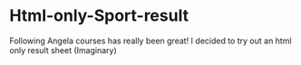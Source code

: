 # Html-only-Sport-result
Following Angela courses has really been great! I decided to try out an html only result sheet (Imaginary) 
